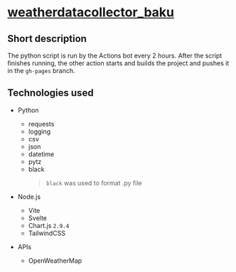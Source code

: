# [weatherdatacollector_baku](https://test2user-aqil.github.io/weatherdatacollector_baku/)

## Short description

The python script is run by the Actions bot every 2 hours. After the script finishes running, the other action starts and builds the project and pushes it in the `gh-pages` branch.

## **Technologies used**

-   Python
    -   requests
    -   logging
    -   csv
    -   json
    -   datetime
    -   pytz
    -   black
        > `black` was used to format .py file
-   Node.js

    -   Vite
    -   Svelte
    -   Chart.js `2.9.4`
    -   TailwindCSS

-   APIs
    -   OpenWeatherMap
